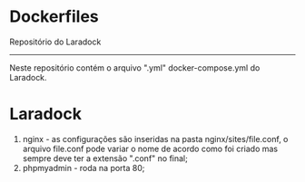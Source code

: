 # Dockerfiles
Repositório do Laradock
<hr>

Neste repositório contém o arquivo ".yml" docker-compose.yml do Laradock.

# Laradock

1. nginx - as configurações são inseridas na pasta nginx/sites/file.conf, o arquivo file.conf pode variar o nome de acordo como foi criado mas sempre deve ter a extensão ".conf" no final;
2. phpmyadmin - roda na porta 80;

